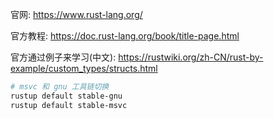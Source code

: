 
官网:
https://www.rust-lang.org/

官方教程:
https://doc.rust-lang.org/book/title-page.html

官方通过例子来学习(中文):
https://rustwiki.org/zh-CN/rust-by-example/custom_types/structs.html


```sh
# msvc 和 gnu 工具链切换
rustup default stable-gnu
rustup default stable-msvc
```
